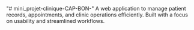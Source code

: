 "# mini_projet-clinique-CAP-BON-" 
A web application to manage patient records, appointments, and clinic operations efficiently. Built with a focus on usability and streamlined workflows.
